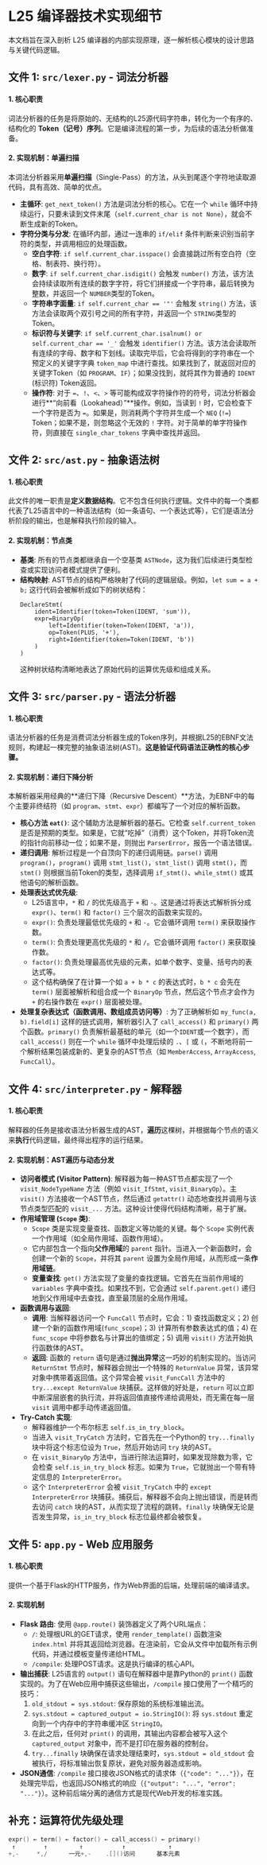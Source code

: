 # L25 编译器技术实现细节

本文档旨在深入剖析 L25 编译器的内部实现原理，逐一解析核心模块的设计思路与关键代码逻辑。

## 文件 1: `src/lexer.py` - 词法分析器

#### **1. 核心职责**
词法分析器的任务是将原始的、无结构的L25源代码字符串，转化为一个有序的、结构化的 **Token（记号）序列**。它是编译流程的第一步，为后续的语法分析做准备。

#### **2. 实现机制：单遍扫描**
本词法分析器采用**单遍扫描**（Single-Pass）的方法，从头到尾逐个字符地读取源代码，具有高效、简单的优点。

*   **主循环**: `get_next_token()` 方法是词法分析的核心。它在一个 `while` 循环中持续运行，只要未读到文件末尾（`self.current_char is not None`），就会不断生成新的Token。
*   **字符分类与分发**: 在循环内部，通过一连串的 `if/elif` 条件判断来识别当前字符的类型，并调用相应的处理函数。
    *   **空白字符**: `if self.current_char.isspace()` 会直接跳过所有空白符（空格、制表符、换行符）。
    *   **数字**: `if self.current_char.isdigit()` 会触发 `number()` 方法，该方法会持续读取所有连续的数字字符，将它们拼接成一个字符串，最后转换为整数，并返回一个 `NUMBER`类型的Token。
    *   **字符串字面量**: `if self.current_char == '"'` 会触发 `string()` 方法，该方法会读取两个双引号之间的所有字符，并返回一个 `STRING`类型的Token。
    *   **标识符与关键字**: `if self.current_char.isalnum() or self.current_char == '_'` 会触发 `identifier()` 方法。该方法会读取所有连续的字母、数字和下划线。读取完毕后，它会将得到的字符串在一个预定义的关键字字典 `token_map` 中进行查找。如果找到了，就返回对应的关键字Token（如 `PROGRAM`、`IF`）；如果没找到，就将其作为普通的 `IDENT` (标识符) Token返回。
    *   **操作符**: 对于 `=`、`!`、`<`、`>` 等可能构成双字符操作符的符号，词法分析器会进行**“向前看（Lookahead）”**操作。例如，当读到 `!` 时，它会检查下一个字符是否为 `=`。如果是，则消耗两个字符并生成一个 `NEQ` (`!=`) Token；如果不是，则忽略这个无效的 `!` 字符。对于简单的单字符操作符，则直接在 `single_char_tokens` 字典中查找并返回。

## 文件 2: `src/ast.py` - 抽象语法树

#### **1. 核心职责**
此文件的唯一职责是**定义数据结构**。它不包含任何执行逻辑。文件中的每一个类都代表了L25语言中的一种语法结构（如一条语句、一个表达式等），它们是语法分析阶段的输出，也是解释执行阶段的输入。

#### **2. 实现机制：节点类**
*   **基类**: 所有的节点类都继承自一个空基类 `ASTNode`，这为我们后续进行类型检查或实现访问者模式提供了便利。
*   **结构映射**: AST节点的结构严格映射了代码的逻辑层级。例如，`let sum = a + b;` 这行代码会被解析成如下的树状结构：
    ```
    DeclareStmt(
        ident=Identifier(token=Token(IDENT, 'sum')),
        expr=BinaryOp(
            left=Identifier(token=Token(IDENT, 'a')),
            op=Token(PLUS, '+'),
            right=Identifier(token=Token(IDENT, 'b'))
        )
    )
    ```
    这种树状结构清晰地表达了原始代码的运算优先级和组成关系。

## 文件 3: `src/parser.py` - 语法分析器

#### **1. 核心职责**
语法分析器的任务是消费词法分析器生成的Token序列，并根据L25的EBNF文法规则，构建起一棵完整的抽象语法树(AST)。**这是验证代码语法正确性的核心步骤。**

#### **2. 实现机制：递归下降分析**
本解析器采用经典的**递归下降（Recursive Descent）**方法，为EBNF中的每个主要非终结符（如 `program`、`stmt`、`expr`）都编写了一个对应的解析函数。

*   **核心方法 `eat()`**: 这个辅助方法是解析器的基石。它检查 `self.current_token` 是否是预期的类型。如果是，它就“吃掉”（消费）这个Token，并将Token流的指针向前移动一位；如果不是，则抛出 `ParserError`，报告一个语法错误。
*   **递归调用**: 解析过程是一个自顶向下的递归调用链。`parse()` 调用 `program()`，`program()` 调用 `stmt_list()`，`stmt_list()` 调用 `stmt()`，而 `stmt()` 则根据当前Token的类型，选择调用 `if_stmt()`、`while_stmt()` 或其他语句的解析函数。
*   **处理表达式优先级**:
    *   L25语言中，`*` 和 `/` 的优先级高于 `+` 和 `-`。这是通过将表达式解析拆分成 `expr()`、`term()` 和 `factor()` 三个层次的函数来实现的。
    *   `expr()`: 负责处理最低优先级的 `+` 和 `-`。它会循环调用 `term()` 来获取操作数。
    *   `term()`: 负责处理更高优先级的 `*` 和 `/`。它会循环调用 `factor()` 来获取操作数。
    *   `factor()`: 负责处理最高优先级的元素，如单个数字、变量、括号内的表达式等。
    *   这个结构确保了在计算一个如 `a + b * c` 的表达式时，`b * c` 会先在 `term()` 层面被解析和组合成一个 `BinaryOp` 节点，然后这个节点才会作为 `+` 的右操作数在 `expr()` 层面被处理。
*   **处理复杂表达式（函数调用、数组成员访问等）**: 为了正确解析如 `my_func(a, b).field[i]` 这样的链式调用，解析器引入了 `call_access()` 和 `primary()` 两个函数。`primary()` 负责解析最基础的单元（如一个`IDENT`或一个数字），而 `call_access()` 则在一个 `while` 循环中处理后续的 `.`、`[` 或 `(`，不断地将前一个解析结果包装成新的、更复杂的AST节点（如 `MemberAccess`, `ArrayAccess`, `FuncCall`）。

## 文件 4: `src/interpreter.py` - 解释器

#### **1. 核心职责**
解释器的任务是接收语法分析器生成的AST，**遍历**这棵树，并根据每个节点的语义来**执行**代码逻辑，最终得出程序的运行结果。

#### **2. 实现机制：AST遍历与动态分发**
*   **访问者模式 (Visitor Pattern)**: 解释器为每一种AST节点都实现了一个 `visit_NodeTypeName` 方法（例如 `visit_IfStmt`, `visit_BinaryOp`）。主 `visit()` 方法接收一个AST节点，然后通过 `getattr()` 动态地查找并调用与该节点类型匹配的 `visit_...` 方法。这种设计使得代码结构清晰，易于扩展。
*   **作用域管理 (`Scope` 类)**:
    *   `Scope` 类是实现变量查找、函数定义等功能的关键。每个 `Scope` 实例代表一个作用域（如全局作用域、函数作用域）。
    *   它内部包含一个指向**父作用域**的 `parent` 指针。当进入一个新函数时，会创建一个新的 `Scope`，并将其 `parent` 设置为全局作用域，从而形成一条**作用域链**。
    *   **变量查找**: `get()` 方法实现了变量的查找逻辑。它首先在当前作用域的 `variables` 字典中查找。如果找不到，它会通过 `self.parent.get()` 递归地到父作用域中去查找，直至最顶层的全局作用域。
*   **函数调用与返回**:
    *   **调用**: 当解释器访问一个 `FuncCall` 节点时，它会：1) 查找函数定义；2) 创建一个新的函数作用域(`func_scope`)；3) 计算所有参数表达式的值；4) 在 `func_scope` 中将参数名与计算出的值绑定；5) 调用 `visit()` 方法开始执行函数体的AST。
    *   **返回**: 函数的 `return` 语句是通过**抛出异常**这一巧妙的机制实现的。当访问 `ReturnStmt` 节点时，解释器会抛出一个特殊的 `ReturnValue` 异常，该异常对象中携带着返回值。这个异常会被 `visit_FuncCall` 方法中的 `try...except ReturnValue` 块捕获。这样做的好处是，`return` 可以立即中断深层嵌套的执行流，并将返回值直接传递给调用处，而无需在每一层 `visit` 调用中都手动传递返回值。
*   **Try-Catch 实现**:
    *   解释器维护一个布尔标志 `self.is_in_try_block`。
    *   当进入 `visit_TryCatch` 方法时，它首先在一个Python的 `try...finally` 块中将这个标志位设为 `True`，然后开始访问 `try` 块的AST。
    *   在 `visit_BinaryOp` 方法中，当进行除法运算时，如果发现除数为零，它会检查 `self.is_in_try_block` 标志。如果为 `True`，它就抛出一个带有特定信息的 `InterpreterError`。
    *   这个 `InterpreterError` 会被 `visit_TryCatch` 中的 `except InterpreterError` 块捕获。捕获后，解释器不会向上抛出错误，而是转而去访问 `catch` 块的AST，从而实现了流程的跳转。`finally` 块确保无论是否发生异常，`is_in_try_block` 标志位最终都会被恢复。

## 文件 5: `app.py` - Web 应用服务

#### **1. 核心职责**
提供一个基于Flask的HTTP服务，作为Web界面的后端，处理前端的编译请求。

#### **2. 实现机制**
*   **Flask 路由**: 使用 `@app.route()` 装饰器定义了两个URL端点：
    *   `/`: 处理根URL的GET请求，使用 `render_template()` 函数渲染 `index.html` 并将其返回给浏览器。在渲染前，它会从文件中加载所有示例代码，并通过模板变量传递给HTML。
    *   `/compile`: 处理POST请求。这是执行编译的核心API。
*   **输出捕获**: L25语言的 `output()` 语句在解释器中是靠Python的 `print()` 函数实现的。为了在Web应用中捕获这些输出，`/compile` 接口使用了一个精巧的技巧：
    1.  `old_stdout = sys.stdout`: 保存原始的系统标准输出流。
    2.  `sys.stdout = captured_output = io.StringIO()`: 将 `sys.stdout` 重定向到一个内存中的字符串缓冲区 `StringIO`。
    3.  在此之后，任何对 `print()` 的调用，其输出内容都会被写入这个 `captured_output` 对象中，而不是打印在服务器的控制台。
    4.  `try...finally` 块确保在请求处理结束时，`sys.stdout = old_stdout` 会被执行，将标准输出恢复原状，避免对服务器造成影响。
*   **JSON通信**: `/compile` 接口接收JSON格式的请求体（`{"code": "..."}`），在处理完毕后，也返回JSON格式的响应（`{"output": "...", "error": "..."}`）。这种前后端分离的通信方式是现代Web开发的标准实践。

## 补充：运算符优先级处理
```c++
expr() ← term() ← factor() ← call_access() ← primary()
 ↑        ↑         ↑           ↑            ↑
+,-     *,/      一元+,-    .[]()访问      基本元素
```